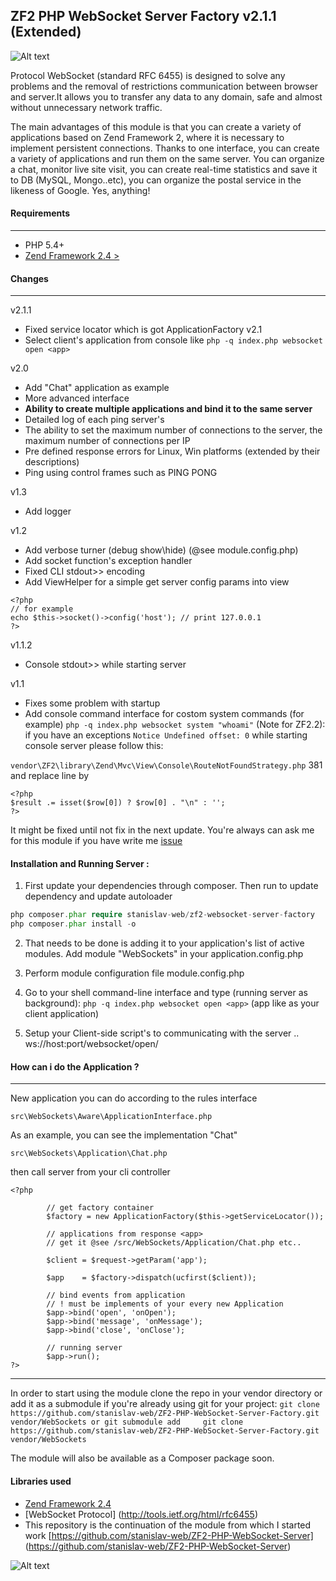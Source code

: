 ZF2 PHP WebSocket Server Factory v2.1.1 (Extended)
------
![Alt text](https://encrypted-tbn2.gstatic.com/images?q=tbn:ANd9GcRpi209uZxeUrXP6cFLxuFbsTQkm9V0anTgp7Y-ltpEG6sw-txlvg "WebSockets")

Protocol WebSocket (standard RFC 6455) is designed to solve any problems and the removal of restrictions communication between browser and server.It allows you to transfer any data to any domain, safe and almost without unnecessary network traffic.

The main advantages of this module is that you can create a variety of applications based on Zend Framework 2, 
where it is necessary to implement persistent connections. 
Thanks to one interface, you can create a variety of applications and run them on the same server. 
You can organize a chat, monitor live site visit, you can create real-time statistics and save it to DB (MySQL, Mongo..etc), you can organize the postal service in the likeness of Google. Yes, anything!

#### Requirements
------------
* PHP 5.4+
* [Zend Framework 2.4 >](https://github.com/zendframework/zf2)

#### Changes
------------
v2.1.1
- Fixed service locator which is got ApplicationFactory
v2.1
- Select client's application from console like `php -q index.php websocket open <app>`

v2.0
- Add "Chat" application as example
- More advanced interface
- **Ability to create multiple applications and bind it to the same server**
- Detailed log of each ping server's
- The ability to set the maximum number of connections to the server, the maximum number of connections per IP
- Pre defined response errors for Linux, Win platforms (extended by their descriptions)
- Ping using control frames such as PING PONG

v1.3
- Add logger

v1.2
- Add verbose turner (debug show\hide) (@see module.config.php)
- Add socket function's exception handler
- Fixed CLI stdout>> encoding
- Add ViewHelper for a simple get server config params into view
```
<?php
// for example
echo $this->socket()->config('host'); // print 127.0.0.1
?>
```
v1.1.2
- Console stdout>> while starting server

v1.1
- Fixes some problem with startup
- Add console command interface for costom system commands (for example)
`
php -q index.php websocket system "whoami"
`
(Note for ZF2.2): if you have an exceptions `Notice Undefined offset: 0` while starting console server please follow this:

`vendor\ZF2\library\Zend\Mvc\View\Console\RouteNotFoundStrategy.php` 381 and replace line by 
```
<?php
$result .= isset($row[0]) ? $row[0] . "\n" : '';
?>
```
It might be fixed until not fix in the next update.
You're always can ask me for this module if you have write me [issue](https://github.com/stanislav-web/ZF2-PHP-WebSocket-Server-Factory/issues/1)

#### Installation and Running Server :

1. First update your dependencies through composer. Then run to update dependency and update autoloader

```php
php composer.phar require stanislav-web/zf2-websocket-server-factory
php composer.phar install -o

```

2. That needs to be done is adding it to your application's list of active modules. Add module "WebSockets" in your application.config.php

3. Perform module configuration file module.config.php

4. Go to your shell command-line interface and type (running server as background): `php -q index.php websocket open <app>` (app like as your client application)

5. Setup your Client-side script's to communicating with the server .. ws://host:port/websocket/open/<app>

#### How can i do the Application ?
------------
New application you can do according to the rules interface 
```
src\WebSockets\Aware\ApplicationInterface.php
``` 
As an example, you can see the implementation "Chat" 
```
src\WebSockets\Application\Chat.php
```
then call server from your cli controller
```
<?php

	    // get factory container
        $factory = new ApplicationFactory($this->getServiceLocator());

        // applications from response <app>
	    // get it @see /src/WebSockets/Application/Chat.php etc..

	    $client	= $request->getParam('app');

	    $app	= $factory->dispatch(ucfirst($client)); 
	    
	    // bind events from application 
	    // ! must be implements of your every new Application
	    $app->bind('open', 'onOpen');
	    $app->bind('message', 'onMessage');
	    $app->bind('close', 'onClose');

	    // running server
	    $app->run();
?>
```
------------
In order to start using the module clone the repo in your vendor directory or add it as a submodule if you're already using git for your project:
    `
    git clone https://github.com/stanislav-web/ZF2-PHP-WebSocket-Server-Factory.git vendor/WebSockets
    or
    git submodule add     git clone https://github.com/stanislav-web/ZF2-PHP-WebSocket-Server-Factory.git vendor/WebSockets
    `
    
The module will also be available as a Composer package soon.

#### Libraries used

- [Zend Framework 2.4](https://github.com/zendframework/zf2)
- [WebSocket Protocol] (http://tools.ietf.org/html/rfc6455)
- This repository is the continuation of the module from which I started work [https://github.com/stanislav-web/ZF2-PHP-WebSocket-Server] (https://github.com/stanislav-web/ZF2-PHP-WebSocket-Server)

![Alt text](http://cdn.joxi.ru/uploads/prod/2014/06/26/68b/111/577c8d0197b1ddc6bd7db7dde5d07efb005ae24b.jpg "WebSockets")


